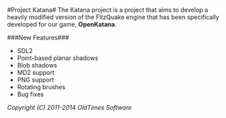 
#Project Katana#
The Katana project is a project that aims to develop a heavily modified version of the FitzQuake engine that has been specifically developed for our game, **OpenKatana**.

###New Features###
- SDL2
- Point-based planar shadows
- Blob shadows
- MD2 support
- PNG support
- Rotating brushes
- Bug fixes

*Copyright (C) 2011-2014 OldTimes Software*
